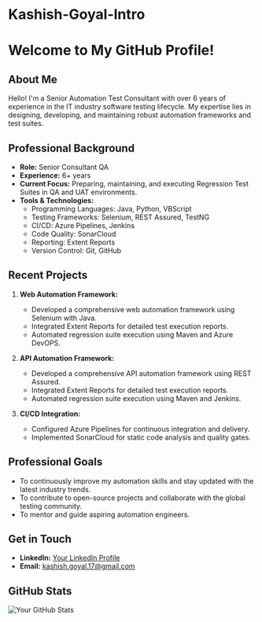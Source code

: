 # Kashish-Goyal-Intro
# Welcome to My GitHub Profile!

## About Me

Hello! I'm a Senior Automation Test Consultant with over 6 years of experience in the IT industry software testing lifecycle. My expertise lies in designing, developing, and maintaining robust automation frameworks and test suites.

## Professional Background

- **Role:** Senior Consultant QA
- **Experience:** 6+ years
- **Current Focus:** Preparing, maintaining, and executing Regression Test Suites in QA and UAT environments.
- **Tools & Technologies:** 
  - Programming Languages: Java, Python, VBScript
  - Testing Frameworks: Selenium, REST Assured, TestNG
  - CI/CD: Azure Pipelines, Jenkins
  - Code Quality: SonarCloud
  - Reporting: Extent Reports
  - Version Control: Git, GitHub

## Recent Projects

1. **Web Automation Framework:**
   - Developed a comprehensive web automation framework using Selenium with Java.
   - Integrated Extent Reports for detailed test execution reports.
   - Automated regression suite execution using Maven and Azure DevOPS.

2. **API Automation Framework:**
   - Developed a comprehensive API automation framework using REST Assured.
   - Integrated Extent Reports for detailed test execution reports.
   - Automated regression suite execution using Maven and Jenkins.

3. **CI/CD Integration:**
   - Configured Azure Pipelines for continuous integration and delivery.
   - Implemented SonarCloud for static code analysis and quality gates.

## Professional Goals

- To continuously improve my automation skills and stay updated with the latest industry trends.
- To contribute to open-source projects and collaborate with the global testing community.
- To mentor and guide aspiring automation engineers.

## Get in Touch

- **LinkedIn:** [Your LinkedIn Profile](https://www.linkedin.com/in/kashish-goyal-26434196)
- **Email:** kashish.goyal.17@gmail.com

## GitHub Stats

![Your GitHub Stats](https://github-readme-stats.vercel.app/api?username=yourusername&show_icons=true&theme=radical)

